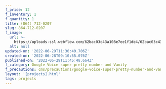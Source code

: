 ```yaml
---
f_price: 12
f_inventory: 1
f_quantity: 1
title: (864) 712-0207
slug: 864-712-0207
f_image:
  url: >-
    https://uploads-ssl.webflow.com/62bac03c43a108e7ee1f1de4/62bac03c43a1087e3b1f1e01_download1.png
  alt: null
updated-on: '2022-06-29T11:30:49.706Z'
created-on: '2022-06-28T09:10:55.076Z'
published-on: '2022-06-29T11:45:48.664Z'
f_category: Google Voice super pretty number and Vanity
f_precautions: cms/precautions/google-voice-super-pretty-number-and-vanity.md
layout: '[projects].html'
tags: projects
---
```



